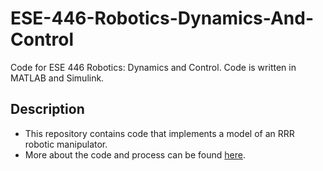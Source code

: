 # ESE-446-Robotics-Dynamics-And-Control
Code for ESE 446 Robotics: Dynamics and Control. Code is written in MATLAB and Simulink.

## Description
* This repository contains code that implements a model of an RRR robotic manipulator. 
* More about the code and process can be found [here](https://docs.google.com/document/d/1EaRkfHVEhGgKaGl_k--8takRxdMjvV38TSbris-Kvig/edit?usp=sharing). 
